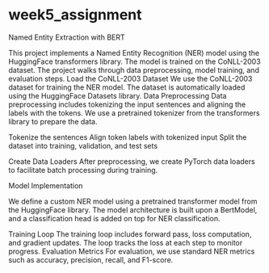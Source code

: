 # week5_assignment
Named Entity Extraction with BERT

This project implements a Named Entity Recognition (NER) model using the HuggingFace transformers library. The model is trained on the CoNLL-2003 dataset. The project walks through data preprocessing, model training, and evaluation steps.
Load the CoNLL-2003 Dataset
We use the CoNLL-2003 dataset for training the NER model. The dataset is automatically loaded using the HuggingFace Datasets library.
Data Preprocessing
Data preprocessing includes tokenizing the input sentences and aligning the labels with the tokens. We use a pretrained tokenizer from the transformers library to prepare the data.

Tokenize the sentences
Align token labels with tokenized input
Split the dataset into training, validation, and test sets

Create Data Loaders
After preprocessing, we create PyTorch data loaders to facilitate batch processing during training.


Model Implementation

We define a custom NER model using a pretrained transformer model from the HuggingFace library. The model architecture is built upon a BertModel, and a classification head is added on top for NER classification.

Training Loop
The training loop includes forward pass, loss computation, and gradient updates. The loop tracks the loss at each step to monitor progress.
Evaluation Metrics
For evaluation, we use standard NER metrics such as accuracy, precision, recall, and F1-score.
